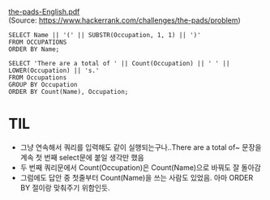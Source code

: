 [the-pads-English.pdf](https://github.com/blossom0800/sql_study/files/6781629/the-pads-English.pdf) <br>
(Source: https://www.hackerrank.com/challenges/the-pads/problem)

```
SELECT Name || '(' || SUBSTR(Occupation, 1, 1) || ')'
FROM OCCUPATIONS
ORDER BY Name;
```

```
SELECT 'There are a total of ' || Count(Occupation) || ' ' || LOWER(Occupation) || 's.'
FROM Occupations
GROUP BY Occupation
ORDER BY Count(Name), Occupation;
```

# TIL
 - 그냥 연속해서 쿼리를 입력해도 같이 실행되는구나..There are a total of~ 문장을 계속 첫 번째 select문에 붙일 생각만 했음
 - 두 번째 쿼리문에서 Count(Occupation)은 Count(Name)으로 바꿔도 잘 돌아감
 - 그럼에도 답안 중 첫줄부터 Count(Name)을 쓰는 사람도 있었음. 아마 ORDER BY 절이랑 맞춰주기 위함인듯.
